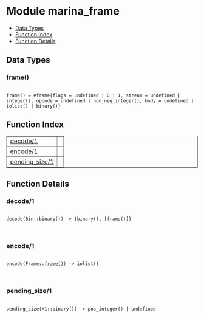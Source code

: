 

# Module marina_frame #
* [Data Types](#types)
* [Function Index](#index)
* [Function Details](#functions)



<a name="types"></a>

## Data Types ##




### <a name="type-frame">frame()</a> ###



<pre><code>
frame() = #frame{flags = undefined | 0 | 1, stream = undefined | integer(), opcode = undefined | non_neg_integer(), body = undefined | iolist() | binary()}
</code></pre>


<a name="index"></a>

## Function Index ##


<table width="100%" border="1" cellspacing="0" cellpadding="2" summary="function index"><tr><td valign="top"><a href="#decode-1">decode/1</a></td><td></td></tr><tr><td valign="top"><a href="#encode-1">encode/1</a></td><td></td></tr><tr><td valign="top"><a href="#pending_size-1">pending_size/1</a></td><td></td></tr></table>


<a name="functions"></a>

## Function Details ##

<a name="decode-1"></a>

### decode/1 ###


<pre><code>
decode(Bin::binary()) -&gt; {binary(), [<a href="#type-frame">frame()</a>]}
</code></pre>
<br />


<a name="encode-1"></a>

### encode/1 ###


<pre><code>
encode(Frame::<a href="#type-frame">frame()</a>) -&gt; iolist()
</code></pre>
<br />


<a name="pending_size-1"></a>

### pending_size/1 ###


<pre><code>
pending_size(X1::binary()) -&gt; pos_integer() | undefined
</code></pre>
<br />


